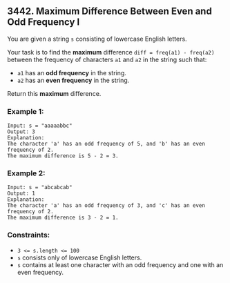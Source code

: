 ## 3442. Maximum Difference Between Even and Odd Frequency I

You are given a string ```s``` consisting of lowercase English letters.

Your task is to find the **maximum** difference ```diff = freq(a1) - freq(a2)``` between the frequency of characters ```a1``` and ```a2``` in the string such that:

* ```a1``` has an **odd frequency** in the string.
* ```a2``` has an **even frequency** in the string.

Return this **maximum** difference.

### Example 1:
```
Input: s = "aaaaabbc"
Output: 3
Explanation:
The character 'a' has an odd frequency of 5, and 'b' has an even frequency of 2.
The maximum difference is 5 - 2 = 3.
```
### Example 2:
```
Input: s = "abcabcab"
Output: 1
Explanation:
The character 'a' has an odd frequency of 3, and 'c' has an even frequency of 2.
The maximum difference is 3 - 2 = 1.
```

### Constraints:

* ```3 <= s.length <= 100```
* ```s``` consists only of lowercase English letters.
* ```s``` contains at least one character with an odd frequency and one with an even frequency.